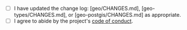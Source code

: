 - [ ] I have updated the change log: [geo/CHANGES.md], [geo-types/CHANGES.md], or [geo-postgis/CHANGES.md] as appropriate.
- [ ] I agree to abide by the project's [code of conduct](CODE_OF_CONDUCT.md).
